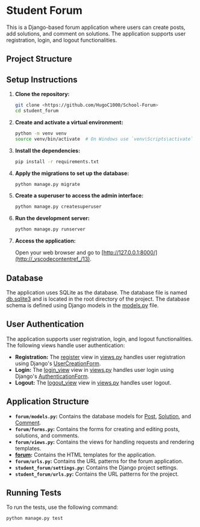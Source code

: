 # Student Forum

This is a Django-based forum application where users can create posts, add solutions, and comment on solutions. The application supports user registration, login, and logout functionalities.

## Project Structure

## Setup Instructions

1. **Clone the repository:**

    ```sh
    git clone <https://github.com/HugoC1000/School-Forum>
    cd student_forum
    ```

2. **Create and activate a virtual environment:**

    ```sh
    python -m venv venv
    source venv/bin/activate  # On Windows use `venv\Scripts\activate`
    ```

3. **Install the dependencies:**

    ```sh
    pip install -r requirements.txt
    ```

4. **Apply the migrations to set up the database:**

    ```sh
    python manage.py migrate
    ```

5. **Create a superuser to access the admin interface:**

    ```sh
    python manage.py createsuperuser
    ```

6. **Run the development server:**

    ```sh
    python manage.py runserver
    ```

7. **Access the application:**

    Open your web browser and go to [http://127.0.0.1:8000/](http://_vscodecontentref_/13).

## Database

The application uses SQLite as the database. The database file is named [db.sqlite3](http://_vscodecontentref_/14) and is located in the root directory of the project. The database schema is defined using Django models in the [models.py](http://_vscodecontentref_/15) file.

## User Authentication

The application supports user registration, login, and logout functionalities. The following views handle user authentication:

- **Registration:** The [register](http://_vscodecontentref_/16) view in [views.py](http://_vscodecontentref_/17) handles user registration using Django's [UserCreationForm](http://_vscodecontentref_/18).
- **Login:** The [login_view](http://_vscodecontentref_/19) view in [views.py](http://_vscodecontentref_/20) handles user login using Django's [AuthenticationForm](http://_vscodecontentref_/21).
- **Logout:** The [logout_view](http://_vscodecontentref_/22) view in [views.py](http://_vscodecontentref_/23) handles user logout.

## Application Structure

- **`forum/models.py`:** Contains the database models for [Post](http://_vscodecontentref_/24), [Solution](http://_vscodecontentref_/25), and [Comment](http://_vscodecontentref_/26).
- **`forum/forms.py`:** Contains the forms for creating and editing posts, solutions, and comments.
- **`forum/views.py`:** Contains the views for handling requests and rendering templates.
- **[forum](http://_vscodecontentref_/27):** Contains the HTML templates for the application.
- **`forum/urls.py`:** Contains the URL patterns for the forum application.
- **`student_forum/settings.py`:** Contains the Django project settings.
- **`student_forum/urls.py`:** Contains the URL patterns for the project.

## Running Tests

To run the tests, use the following command:

```sh
python manage.py test
